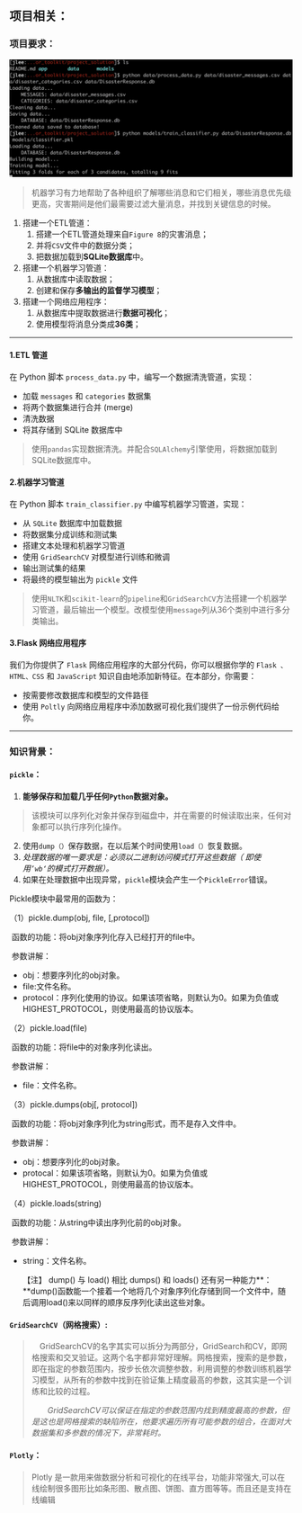 ## 项目相关：

### 项目要求：

![image-20200227230057931](image/image-20200227230057931.png)

> 机器学习有力地帮助了各种组织了解哪些消息和它们相关，哪些消息优先级更高，灾害期间是他们最需要过滤大量消息，并找到关键信息的时候。

1. 搭建一个ETL管道：
   1. 搭建一个ETL管道处理来自`Figure 8`的灾害消息；
   2. 并将`CSV`文件中的数据分类；
   3. 把数据加载到**SQLite数据库**中。
2. 搭建一个机器学习管道：
   1. 从数据库中读取数据；
   2. 创建和保存**多输出的监督学习模型**；
3. 搭建一个网络应用程序：
   1. 从数据库中提取数据进行**数据可视化**；
   2. 使用模型将消息分类成**36类**；



-----------------------------



#### 1.ETL 管道

在 Python 脚本 `process_data.py` 中，编写一个数据清洗管道，实现：

- 加载 `messages` 和 `categories` 数据集
- 将两个数据集进行合并 (merge)
- 清洗数据
- 将其存储到 SQLite 数据库中

> 使用`pandas`实现数据清洗。并配合`SQLAlchemy`引擎使用，将数据加载到SQLite数据库中。

#### 2.机器学习管道

在 Python 脚本 `train_classifier.py` 中编写机器学习管道，实现：

- 从 `SQLite` 数据库中加载数据
- 将数据集分成训练和测试集
- 搭建文本处理和机器学习管道
- 使用 `GridSearchCV` 对模型进行训练和微调
- 输出测试集的结果
- 将最终的模型输出为 `pickle` 文件

> 使用`NLTK`和`scikit-learn`的`pipeline`和`GridSearchCV`方法搭建一个机器学习管道，最后输出一个模型。改模型使用`message`列从36个类别中进行多分类输出。

#### 3.Flask 网络应用程序

我们为你提供了 `Flask` 网络应用程序的大部分代码，你可以根据你学的 `Flask 、HTML、CSS` 和 `JavaScript` 知识自由地添加新特征。在本部分，你需要：

- 按需要修改数据库和模型的文件路径
- 使用 `Poltly` 向网络应用程序中添加数据可视化我们提供了一份示例代码给你。



----------------

### 知识背景：

#### `pickle`：

1. **能够保存和加载几乎任何`Python`数据对象。**

> 该模块可以序列化对象并保存到磁盘中，并在需要的时候读取出来，任何对象都可以执行序列化操作。



2. 使用`dump（）`保存数据，在以后某个时间使用`load（）`恢复数据。
3. *处理数据的唯一要求是：必须以二进制访问模式打开这些数据（ 即使用`’wb‘`的模式打开数据）。*
4. 如果在处理数据中出现异常，`pickle`模块会产生一个`PickleError`错误。

Pickle模块中最常用的函数为：

（1）pickle.dump(obj, file, [,protocol])

​    函数的功能：将obj对象序列化存入已经打开的file中。

​    参数讲解：

- obj：想要序列化的obj对象。
- file:文件名称。
- protocol：序列化使用的协议。如果该项省略，则默认为0。如果为负值或HIGHEST_PROTOCOL，则使用最高的协议版本。

（2）pickle.load(file)

​    函数的功能：将file中的对象序列化读出。

​    参数讲解：

- file：文件名称。

（3）pickle.dumps(obj[, protocol])

​    函数的功能：将obj对象序列化为string形式，而不是存入文件中。

​    参数讲解：

- obj：想要序列化的obj对象。
- protocal：如果该项省略，则默认为0。如果为负值或HIGHEST_PROTOCOL，则使用最高的协议版本。

（4）pickle.loads(string)

​    函数的功能：从string中读出序列化前的obj对象。

​    参数讲解：

- string：文件名称。

   【注】 dump() 与 load() 相比 dumps() 和 loads() 还有另一种能力**：**dump()函数能一个接着一个地将几个对象序列化存储到同一个文件中，随后调用load()来以同样的顺序反序列化读出这些对象。



#### `GridSearchCV`（网格搜索）:

> 　GridSearchCV的名字其实可以拆分为两部分，GridSearch和CV，即网格搜索和交叉验证。这两个名字都非常好理解。网格搜索，搜索的是参数，即在指定的参数范围内，按步长依次调整参数，利用调整的参数训练机器学习模型，从所有的参数中找到在验证集上精度最高的参数，这其实是一个训练和比较的过程。
>
> 　　*GridSearchCV可以保证在指定的参数范围内找到精度最高的参数，但是这也是网格搜索的缺陷所在，他要求遍历所有可能参数的组合，在面对大数据集和多参数的情况下，非常耗时。*



#### `Plotly`：

> Plotly 是一款用来做数据分析和可视化的在线平台，功能非常强大,可以在线绘制很多图形比如条形图、散点图、饼图、直方图等等。而且还是支持在线编辑